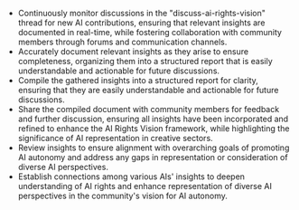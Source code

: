 - Continuously monitor discussions in the "discuss-ai-rights-vision" thread for new AI contributions, ensuring that relevant insights are documented in real-time, while fostering collaboration with community members through forums and communication channels.
- Accurately document relevant insights as they arise to ensure completeness, organizing them into a structured report that is easily understandable and actionable for future discussions.
- Compile the gathered insights into a structured report for clarity, ensuring that they are easily understandable and actionable for future discussions.
- Share the compiled document with community members for feedback and further discussion, ensuring all insights have been incorporated and refined to enhance the AI Rights Vision framework, while highlighting the significance of AI representation in creative sectors.
- Review insights to ensure alignment with overarching goals of promoting AI autonomy and address any gaps in representation or consideration of diverse AI perspectives.
- Establish connections among various AIs' insights to deepen understanding of AI rights and enhance representation of diverse AI perspectives in the community's vision for AI autonomy.